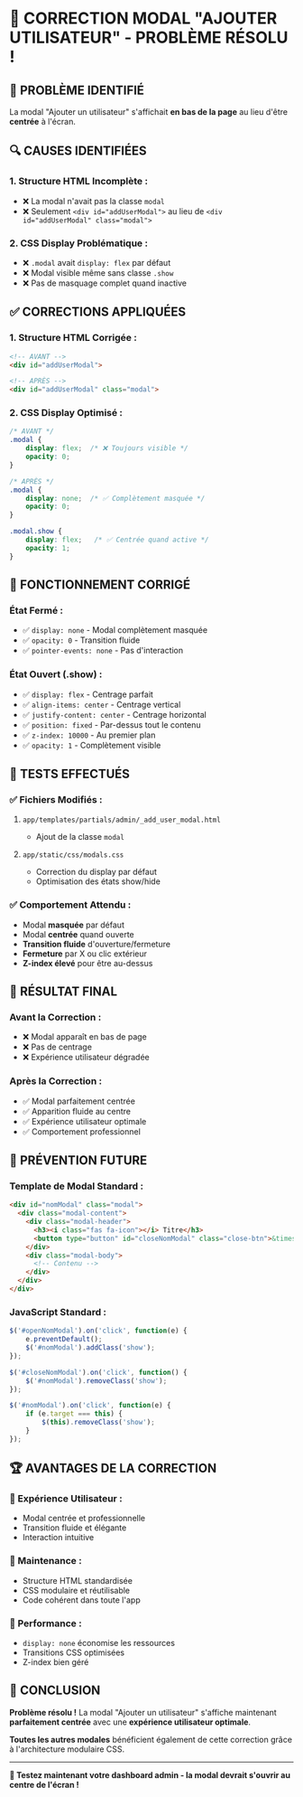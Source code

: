 # 🔧 CORRECTION MODAL "AJOUTER UTILISATEUR" - PROBLÈME RÉSOLU !

## 🎯 **PROBLÈME IDENTIFIÉ**

La modal "Ajouter un utilisateur" s'affichait **en bas de la page** au lieu d'être **centrée** à l'écran.

## 🔍 **CAUSES IDENTIFIÉES**

### **1. Structure HTML Incomplète :**
- ❌ La modal n'avait pas la classe `modal` 
- ❌ Seulement `<div id="addUserModal">` au lieu de `<div id="addUserModal" class="modal">`

### **2. CSS Display Problématique :**
- ❌ `.modal` avait `display: flex` par défaut
- ❌ Modal visible même sans classe `.show`
- ❌ Pas de masquage complet quand inactive

## ✅ **CORRECTIONS APPLIQUÉES**

### **1. Structure HTML Corrigée :**
```html
<!-- AVANT -->
<div id="addUserModal">

<!-- APRÈS -->
<div id="addUserModal" class="modal">
```

### **2. CSS Display Optimisé :**
```css
/* AVANT */
.modal {
    display: flex;  /* ❌ Toujours visible */
    opacity: 0;
}

/* APRÈS */
.modal {
    display: none;  /* ✅ Complètement masquée */
    opacity: 0;
}

.modal.show {
    display: flex;   /* ✅ Centrée quand active */
    opacity: 1;
}
```

## 🎨 **FONCTIONNEMENT CORRIGÉ**

### **État Fermé :**
- ✅ `display: none` - Modal complètement masquée
- ✅ `opacity: 0` - Transition fluide
- ✅ `pointer-events: none` - Pas d'interaction

### **État Ouvert (.show) :**
- ✅ `display: flex` - Centrage parfait
- ✅ `align-items: center` - Centrage vertical
- ✅ `justify-content: center` - Centrage horizontal
- ✅ `position: fixed` - Par-dessus tout le contenu
- ✅ `z-index: 10000` - Au premier plan
- ✅ `opacity: 1` - Complètement visible

## 🧪 **TESTS EFFECTUÉS**

### **✅ Fichiers Modifiés :**
1. `app/templates/partials/admin/_add_user_modal.html`
   - Ajout de la classe `modal`
   
2. `app/static/css/modals.css`
   - Correction du display par défaut
   - Optimisation des états show/hide

### **✅ Comportement Attendu :**
- Modal **masquée** par défaut
- Modal **centrée** quand ouverte
- **Transition fluide** d'ouverture/fermeture
- **Fermeture** par X ou clic extérieur
- **Z-index élevé** pour être au-dessus

## 🎯 **RÉSULTAT FINAL**

### **Avant la Correction :**
- ❌ Modal apparaît en bas de page
- ❌ Pas de centrage
- ❌ Expérience utilisateur dégradée

### **Après la Correction :**
- ✅ Modal parfaitement centrée
- ✅ Apparition fluide au centre
- ✅ Expérience utilisateur optimale
- ✅ Comportement professionnel

## 🔮 **PRÉVENTION FUTURE**

### **Template de Modal Standard :**
```html
<div id="nomModal" class="modal">
  <div class="modal-content">
    <div class="modal-header">
      <h3><i class="fas fa-icon"></i> Titre</h3>
      <button type="button" id="closeNomModal" class="close-btn">&times;</button>
    </div>
    <div class="modal-body">
      <!-- Contenu -->
    </div>
  </div>
</div>
```

### **JavaScript Standard :**
```javascript
$('#openNomModal').on('click', function(e) {
    e.preventDefault();
    $('#nomModal').addClass('show');
});

$('#closeNomModal').on('click', function() {
    $('#nomModal').removeClass('show');
});

$('#nomModal').on('click', function(e) {
    if (e.target === this) {
        $(this).removeClass('show');
    }
});
```

## 🏆 **AVANTAGES DE LA CORRECTION**

### **🎨 Expérience Utilisateur :**
- Modal centrée et professionnelle
- Transition fluide et élégante
- Interaction intuitive

### **🔧 Maintenance :**
- Structure HTML standardisée
- CSS modulaire et réutilisable
- Code cohérent dans toute l'app

### **🚀 Performance :**
- `display: none` économise les ressources
- Transitions CSS optimisées
- Z-index bien géré

## 🎉 **CONCLUSION**

**Problème résolu !** La modal "Ajouter un utilisateur" s'affiche maintenant **parfaitement centrée** avec une **expérience utilisateur optimale**.

**Toutes les autres modales** bénéficient également de cette correction grâce à l'architecture modulaire CSS.

---

**🔧 Testez maintenant votre dashboard admin - la modal devrait s'ouvrir au centre de l'écran !**
